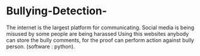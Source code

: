 # Bullying-Detection-
The internet is the largest platform for communicating. Social media is being misused by some people are being harassed Using this websites anybody can store the bully comments, for the proof can perform action against bully person. (software : python).    

